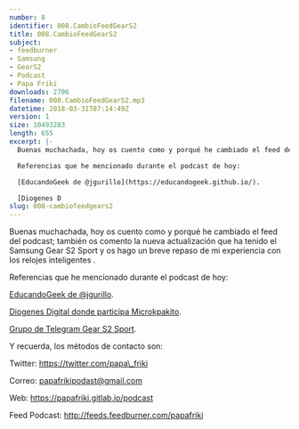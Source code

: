 ```yaml
---
number: 8
identifier: 008.CambioFeedGearS2
title: 008.CambioFeedGearS2
subject:
- feedburner
- Samsung
- GearS2
- Podcast
- Papa Friki
downloads: 2706
filename: 008.CambioFeedGearS2.mp3
datetime: 2018-03-31T07:14:49Z
version: 1
size: 10493283
length: 655
excerpt: |-
  Buenas muchachada, hoy os cuento como y porqué he cambiado el feed del podcast; también os comento la nueva actualización que ha tenido el Samsung Gear S2 Sport y os hago un breve repaso de mi experiencia con los relojes inteligentes .

  Referencias que he mencionado durante el podcast de hoy:

  [EducandoGeek de @jgurillo](https://educandogeek.github.io/).

  [Diogenes D
slug: 008-cambiofeedgears2
---
```

Buenas muchachada, hoy os cuento como y porqué he cambiado el feed del podcast; también os comento la nueva actualización que ha tenido el Samsung Gear S2 Sport y os hago un breve repaso de mi experiencia con los relojes inteligentes .

Referencias que he mencionado durante el podcast de hoy:

[EducandoGeek de @jgurillo](https://educandogeek.github.io/).

[Diogenes Digital donde participa Microkpakito](https://www.ivoox.com/podcast-diogenes-digital_sq_f1339791_1.html).

[Grupo de Telegram Gear S2 Sport](https://t.me/SamsungGearS2).

Y recuerda, los métodos de contacto son:

Twitter: https://twitter.com/papa\_friki

Correo: papafrikipodast@gmail.com

Web: https://papafriki.gitlab.io/podcast

Feed Podcast: http://feeds.feedburner.com/papafriki
